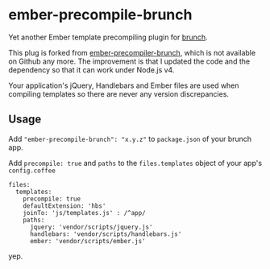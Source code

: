 # ember-precompile-brunch
Yet another Ember template precompiling plugin for [brunch](http://brunch.io).

This plug is forked from [ember-precompiler-brunch](https://www.npmjs.com/package/ember-precompiler-brunch), which is not available on Github any more.
The improvement is that I updated the code and the dependency so that it can work under Node.js v4.

Your application's jQuery, Handlebars and Ember files are used when compiling 
templates so there are never any version discrepancies.

## Usage
Add `"ember-precompile-brunch": "x.y.z"` to `package.json` of your brunch app.

Add `precompile: true` and `paths` to the `files.templates` object of your app's `config.coffee`

```
files:
  templates:
    precompile: true
    defaultExtension: 'hbs'
    joinTo: 'js/templates.js' : /^app/
    paths:
      jquery: 'vendor/scripts/jquery.js'
      handlebars: 'vendor/scripts/handlebars.js'
      ember: 'vendor/scripts/ember.js'
```


yep.


